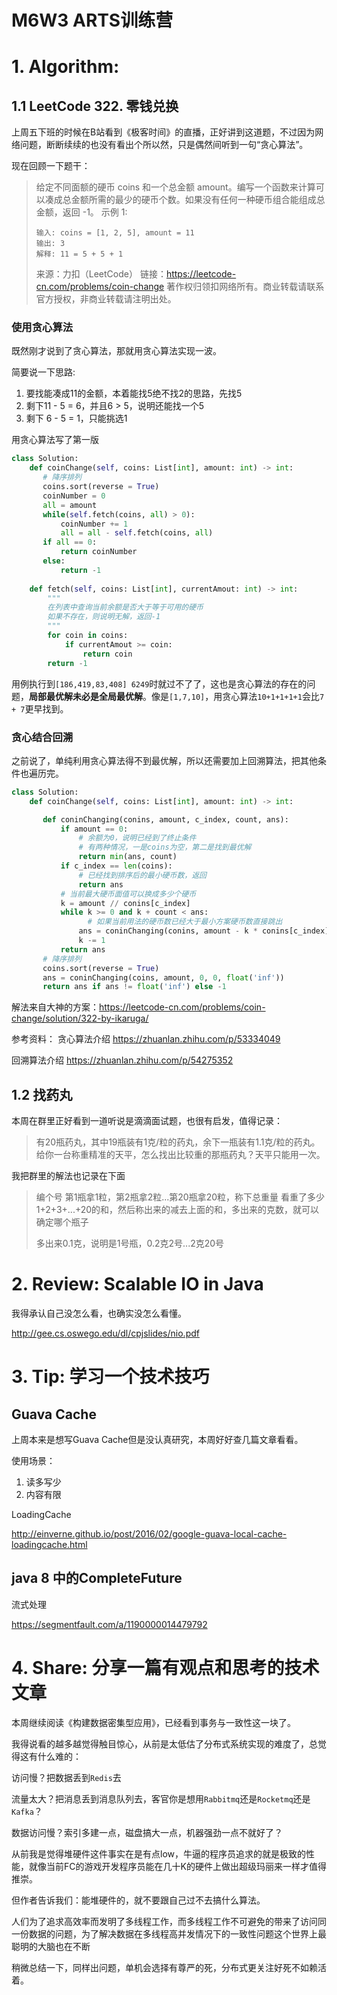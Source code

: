 # M6W3 ARTS训练营

# 1. Algorithm:

## 1.1 LeetCode 322. 零钱兑换

上周五下班的时候在B站看到《极客时间》的直播，正好讲到这道题，不过因为网络问题，断断续续的也没有看出个所以然，只是偶然间听到一句“贪心算法”。

现在回顾一下题干：

> 给定不同面额的硬币 coins 和一个总金额 amount。编写一个函数来计算可以凑成总金额所需的最少的硬币个数。如果没有任何一种硬币组合能组成总金额，返回 -1。
> 示例 1:
>
> ```
> 输入: coins = [1, 2, 5], amount = 11
> 输出: 3 
> 解释: 11 = 5 + 5 + 1
> ```
> 来源：力扣（LeetCode）
> 链接：https://leetcode-cn.com/problems/coin-change
> 著作权归领扣网络所有。商业转载请联系官方授权，非商业转载请注明出处。

### 使用贪心算法

既然刚才说到了贪心算法，那就用贪心算法实现一波。

简要说一下思路:

1. 要找能凑成11的金额，本着能找5绝不找2的思路，先找5
2. 剩下11 - 5 = 6，并且6 > 5，说明还能找一个5
3. 剩下 6 - 5 = 1，只能挑选1

用贪心算法写了第一版

```python
class Solution:
    def coinChange(self, coins: List[int], amount: int) -> int:
       # 降序排列
       coins.sort(reverse = True)
       coinNumber = 0
       all = amount
       while(self.fetch(coins, all) > 0):
           coinNumber += 1
           all = all - self.fetch(coins, all)        
       if all == 0:
           return coinNumber
       else:
           return -1
    
    def fetch(self, coins: List[int], currentAmout: int) -> int:
        """
        在列表中查询当前余额是否大于等于可用的硬币
        如果不存在，则说明无解，返回-1
        """
        for coin in coins:
            if currentAmout >= coin:
                return coin
        return -1
```

用例执行到`[186,419,83,408] 6249`时就过不了了，这也是贪心算法的存在的问题，**局部最优解未必是全局最优解**。像是`[1,7,10]`，用贪心算法`10+1+1+1+1`会比`7 + 7`更早找到。

### 贪心结合回溯

之前说了，单纯利用贪心算法得不到最优解，所以还需要加上回溯算法，把其他条件也遍历完。

```python
class Solution:
    def coinChange(self, coins: List[int], amount: int) -> int:

       def coninChanging(conins, amount, c_index, count, ans):
           if amount == 0:
               # 余额为0，说明已经到了终止条件
               # 有两种情况，一是coins为空，第二是找到最优解
               return min(ans, count)
           if c_index == len(coins):
               # 已经找到排序后的最小硬币数，返回
               return ans
           # 当前最大硬币面值可以换成多少个硬币
           k = amount // conins[c_index]
           while k >= 0 and k + count < ans:
            	 # 如果当前用法的硬币数已经大于最小方案硬币数直接跳出
               ans = coninChanging(conins, amount - k * conins[c_index], c_index+1, count+k, ans)
               k -= 1
           return ans
       # 降序排列
       coins.sort(reverse = True)
       ans = coninChanging(coins, amount, 0, 0, float('inf'))
       return ans if ans != float('inf') else -1
```

解法来自大神的方案：https://leetcode-cn.com/problems/coin-change/solution/322-by-ikaruga/

参考资料：
贪心算法介绍 https://zhuanlan.zhihu.com/p/53334049

回溯算法介绍 https://zhuanlan.zhihu.com/p/54275352

## 1.2 找药丸

本周在群里正好看到一道听说是滴滴面试题，也很有启发，值得记录：

> 有20瓶药丸，其中19瓶装有1克/粒的药丸，余下一瓶装有1.1克/粒的药丸。给你一台称重精准的天平，怎么找出比较重的那瓶药丸？天平只能用一次。

我把群里的解法也记录在下面

> 编个号 第1瓶拿1粒，第2瓶拿2粒...第20瓶拿20粒，称下总重量 看重了多少 1+2+3+...+20的和，然后称出来的减去上面的和，多出来的克数，就可以确定哪个瓶子
>
> 多出来0.1克，说明是1号瓶，0.2克2号...2克20号



# 2. Review: Scalable IO in Java

我得承认自己没怎么看，也确实没怎么看懂。

http://gee.cs.oswego.edu/dl/cpjslides/nio.pdf


# 3. Tip: 学习一个技术技巧

## Guava Cache

上周本来是想写Guava Cache但是没认真研究，本周好好查几篇文章看看。

使用场景：

1. 读多写少
2. 内容有限

LoadingCache

http://einverne.github.io/post/2016/02/google-guava-local-cache-loadingcache.html

## java 8 中的CompleteFuture

流式处理

https://segmentfault.com/a/1190000014479792


# 4. Share: 分享一篇有观点和思考的技术文章

本周继续阅读《构建数据密集型应用》，已经看到事务与一致性这一块了。

我得说看的越多越觉得触目惊心，从前是太低估了分布式系统实现的难度了，总觉得这有什么难的：

访问慢？把数据丢到`Redis`去

流量太大？把消息丢到消息队列去，客官你是想用`Rabbitmq`还是`Rocketmq`还是`Kafka`？

数据访问慢？索引多建一点，磁盘搞大一点，机器强劲一点不就好了？

从前我是觉得堆硬件这件事实在是有点low，牛逼的程序员追求的就是极致的性能，就像当前FC的游戏开发程序员能在几十K的硬件上做出超级玛丽来一样才值得推崇。

但作者告诉我们：能堆硬件的，就不要跟自己过不去搞什么算法。

人们为了追求高效率而发明了多线程工作，而多线程工作不可避免的带来了访问同一份数据的问题，为了解决数据在多线程高并发情况下的一致性问题这个世界上最聪明的大脑也在不断

稍微总结一下，同样出问题，单机会选择有尊严的死，分布式更关注好死不如赖活着。